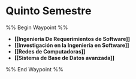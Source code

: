 # Quinto Semestre
%% Begin Waypoint %%
- **[[Ingenieria De Requerimientos de Software]]**
- **[[Investigación en la Ingeniería en Software]]**
- **[[Redes de Computadoras]]**
- **[[Sistema de Base de Datos avanzada]]**

%% End Waypoint %%
